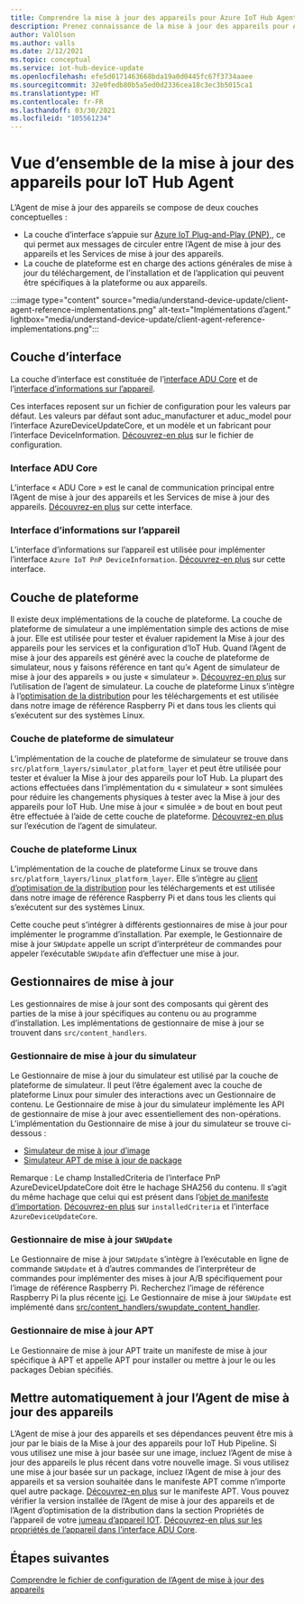 ```yaml
---
title: Comprendre la mise à jour des appareils pour Azure IoT Hub Agent | Microsoft Docs
description: Prenez connaissance de la mise à jour des appareils pour Azure IoT Hub Agent.
author: ValOlson
ms.author: valls
ms.date: 2/12/2021
ms.topic: conceptual
ms.service: iot-hub-device-update
ms.openlocfilehash: efe5d0171463668bda19a0d0445fc67f3734aaee
ms.sourcegitcommit: 32e0fedb80b5a5ed0d2336cea18c3ec3b5015ca1
ms.translationtype: HT
ms.contentlocale: fr-FR
ms.lasthandoff: 03/30/2021
ms.locfileid: "105561234"
---
```

# <a name="device-update-for-iot-hub-agent-overview"></a>Vue d’ensemble de la mise à jour des appareils pour IoT Hub Agent

L’Agent de mise à jour des appareils se compose de deux couches conceptuelles :

* La couche d’interface s’appuie sur [Azure IoT Plug-and-Play (PNP),](../iot-pnp/overview-iot-plug-and-play.md), ce qui permet aux messages de circuler entre l’Agent de mise à jour des appareils et les Services de mise à jour des appareils.
* La couche de plateforme est en charge des actions générales de mise à jour du téléchargement, de l’installation et de l’application qui peuvent être spécifiques à la plateforme ou aux appareils.

:::image type="content" source="media/understand-device-update/client-agent-reference-implementations.png" alt-text="Implémentations d’agent." lightbox="media/understand-device-update/client-agent-reference-implementations.png":::

## <a name="the-interface-layer"></a>Couche d’interface

La couche d’interface est constituée de l’[interface ADU Core](https://github.com/Azure/iot-hub-device-update/tree/main/src/agent/adu_core_interface) et de l’[interface d’informations sur l’appareil](https://github.com/Azure/iot-hub-device-update/tree/main/src/agent/device_info_interface).

Ces interfaces reposent sur un fichier de configuration pour les valeurs par défaut. Les valeurs par défaut sont aduc_manufacturer et aduc_model pour l’interface AzureDeviceUpdateCore, et un modèle et un fabricant pour l’interface DeviceInformation. [Découvrez-en plus](device-update-configuration-file.md) sur le fichier de configuration.

### <a name="adu-core-interface"></a>Interface ADU Core

L’interface « ADU Core » est le canal de communication principal entre l’Agent de mise à jour des appareils et les Services de mise à jour des appareils. [Découvrez-en plus](device-update-plug-and-play.md#adu-core-interface) sur cette interface.

### <a name="device-information-interface"></a>Interface d’informations sur l’appareil

L’interface d’informations sur l’appareil est utilisée pour implémenter l’interface `Azure IoT PnP DeviceInformation`. [Découvrez-en plus](device-update-plug-and-play.md#device-information-interface) sur cette interface.

## <a name="the-platform-layer"></a>Couche de plateforme

Il existe deux implémentations de la couche de plateforme. La couche de plateforme de simulateur a une implémentation simple des actions de mise à jour. Elle est utilisée pour tester et évaluer rapidement la Mise à jour des appareils pour les services et la configuration d’IoT Hub. Quand l’Agent de mise à jour des appareils est généré avec la couche de plateforme de simulateur, nous y faisons référence en tant qu’« Agent de simulateur de mise à jour des appareils » ou juste « simulateur ». [Découvrez-en plus](https://github.com/Azure/iot-hub-device-update/blob/main/docs/agent-reference/how-to-run-agent.md) sur l’utilisation de l’agent de simulateur. La couche de plateforme Linux s’intègre à l’[optimisation de la distribution](https://github.com/microsoft/do-client) pour les téléchargements et est utilisée dans notre image de référence Raspberry Pi et dans tous les clients qui s’exécutent sur des systèmes Linux.

### <a name="simulator-platform-layer"></a>Couche de plateforme de simulateur

L’implémentation de la couche de plateforme de simulateur se trouve dans `src/platform_layers/simulator_platform_layer` et peut être utilisée pour tester et évaluer la Mise à jour des appareils pour IoT Hub.  La plupart des actions effectuées dans l’implémentation du « simulateur » sont simulées pour réduire les changements physiques à tester avec la Mise à jour des appareils pour IoT Hub.  Une mise à jour « simulée » de bout en bout peut être effectuée à l’aide de cette couche de plateforme. [Découvrez-en plus](https://github.com/Azure/iot-hub-device-update/blob/main/docs/agent-reference/how-to-run-agent.md) sur l’exécution de l’agent de simulateur.

### <a name="linux-platform-layer"></a>Couche de plateforme Linux

L’implémentation de la couche de plateforme Linux se trouve dans `src/platform_layers/linux_platform_layer`. Elle s’intègre au [client d’optimisation de la distribution](https://github.com/microsoft/do-client/releases) pour les téléchargements et est utilisée dans notre image de référence Raspberry Pi et dans tous les clients qui s’exécutent sur des systèmes Linux.

Cette couche peut s’intégrer à différents gestionnaires de mise à jour pour implémenter le programme d’installation. Par exemple, le Gestionnaire de mise à jour `SWUpdate` appelle un script d’interpréteur de commandes pour appeler l’exécutable `SWUpdate` afin d’effectuer une mise à jour.

## <a name="update-handlers"></a>Gestionnaires de mise à jour

Les gestionnaires de mise à jour sont des composants qui gèrent des parties de la mise à jour spécifiques au contenu ou au programme d’installation. Les implémentations de gestionnaire de mise à jour se trouvent dans `src/content_handlers`.

### <a name="simulator-update-handler"></a>Gestionnaire de mise à jour du simulateur

Le Gestionnaire de mise à jour du simulateur est utilisé par la couche de plateforme de simulateur. Il peut l’être également avec la couche de plateforme Linux pour simuler des interactions avec un Gestionnaire de contenu. Le Gestionnaire de mise à jour du simulateur implémente les API de gestionnaire de mise à jour avec essentiellement des non-opérations. L’implémentation du Gestionnaire de mise à jour du simulateur se trouve ci-dessous :
* [Simulateur de mise à jour d’image](https://github.com/Azure/iot-hub-device-update/blob/main/src/content_handlers/swupdate_handler/inc/aduc/swupdate_simulator_handler.hpp)
* [Simulateur APT de mise à jour de package](https://github.com/Azure/iot-hub-device-update/blob/main/src/content_handlers/apt_handler/inc/aduc/apt_simulator_handler.hpp)

Remarque : Le champ InstalledCriteria de l’interface PnP AzureDeviceUpdateCore doit être le hachage SHA256 du contenu. Il s’agit du même hachage que celui qui est présent dans l’[objet de manifeste d’importation](import-update.md#create-device-update-import-manifest). [Découvrez-en plus](device-update-plug-and-play.md) sur `installedCriteria` et l’interface `AzureDeviceUpdateCore`.

### <a name="swupdate-update-handler"></a>Gestionnaire de mise à jour `SWUpdate`

Le Gestionnaire de mise à jour `SWUpdate` s’intègre à l’exécutable en ligne de commande `SWUpdate` et à d’autres commandes de l’interpréteur de commandes pour implémenter des mises à jour A/B spécifiquement pour l’image de référence Raspberry Pi. Recherchez l’image de référence Raspberry Pi la plus récente [ici](https://github.com/Azure/iot-hub-device-update/releases). Le Gestionnaire de mise à jour `SWUpdate` est implémenté dans [src/content_handlers/swupdate_content_handler](https://github.com/Azure/iot-hub-device-update/tree/main/src/content_handlers/swupdate_handler).

### <a name="apt-update-handler"></a>Gestionnaire de mise à jour APT

Le Gestionnaire de mise à jour APT traite un manifeste de mise à jour spécifique à APT et appelle APT pour installer ou mettre à jour le ou les packages Debian spécifiés.

## <a name="self-update-device-update-agent"></a>Mettre automatiquement à jour l’Agent de mise à jour des appareils

L’Agent de mise à jour des appareils et ses dépendances peuvent être mis à jour par le biais de la Mise à jour des appareils pour IoT Hub Pipeline. Si vous utilisez une mise à jour basée sur une image, incluez l’Agent de mise à jour des appareils le plus récent dans votre nouvelle image. Si vous utilisez une mise à jour basée sur un package, incluez l’Agent de mise à jour des appareils et sa version souhaitée dans le manifeste APT comme n’importe quel autre package. [Découvrez-en plus](device-update-apt-manifest.md) sur le manifeste APT. Vous pouvez vérifier la version installée de l’Agent de mise à jour des appareils et de l’Agent d’optimisation de la distribution dans la section Propriétés de l’appareil de votre [jumeau d’appareil IOT](../iot-hub/iot-hub-devguide-device-twins.md). [Découvrez-en plus sur les propriétés de l’appareil dans l’interface ADU Core](device-update-plug-and-play.md#device-properties).

## <a name="next-steps"></a>Étapes suivantes
[Comprendre le fichier de configuration de l’Agent de mise à jour des appareils](device-update-configuration-file.md)